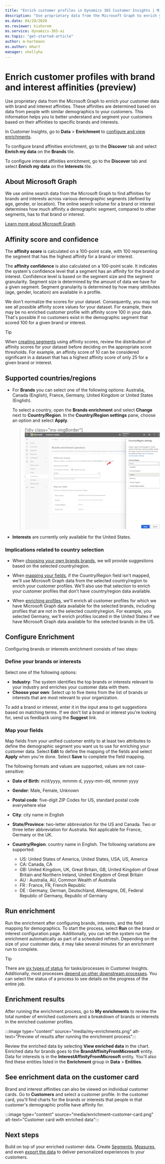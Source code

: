 ```yaml
---
title: "Enrich customer profiles in Dynamics 365 Customer Insights | Microsoft Docs"
description: "Use proprietary data from the Microsoft Graph to enrich your customer data with brand and interest affinities in Dynamics 365 Customer Insights."
ms.date: 04/29/2020
ms.reviewer: kishorem
ms.service: dynamics-365-ai
ms.topic: "get-started-article"
author: m-hartmann
ms.author: mhart
manager: shellyha
---
```


# Enrich customer profiles with brand and interest affinities (preview)

Use proprietary data from the Microsoft Graph to enrich your customer data with brand and interest affinities. These affinities are determined based on data from people with similar demographics to your customers. This information helps you to better understand and segment your customers based on their affinities to specific brands and interests.

In Customer Insights, go to **Data** > **Enrichment** to [configure and view enrichments](enrichment-hub.md).

To configure brand affinities enrichment, go to the **Discover** tab and select **Enrich my data** on the **Brands** tile.

To configure interest affinities enrichment, go to the **Discover** tab and select **Enrich my data** on the **Interests** tile.

## About Microsoft Graph

We use online search data from the Microsoft Graph to find affinities for brands and interests across various demographic segments (defined by age, gender, or location). The online search volume for a brand or interest determines how much affinity a demographic segment, compared to other segments, has to that brand or interest.

[Learn more about Microsoft Graph](https://docs.microsoft.com/graph/overview).

## Affinity score and confidence

The **affinity score** is calculated on a 100-point scale, with 100 representing the segment that has the highest affinity for a brand or interest.

The **affinity confidence** is also calculated on a 100-point scale. It indicates the system's confidence level that a segment has an affinity for the brand or interest. Confidence level is based on the segment size and the segment granularity. Segment size is determined by the amount of data we have for a given segment. Segment granularity is determined by how many attributes (age, gender, location) are available in a profile.

We don't normalize the scores for your dataset. Consequently, you may not see all possible affinity score values for your dataset. For example, there may be no enriched customer profile with affinity score 100 in your data. That's possible if no customers exist in the demographic segment that scored 100 for a given brand or interest.

> [!TIP]
> When [creating segments](segments.md) using affinity scores, review the distribution of affinity scores for your dataset before deciding on the appropriate score thresholds. For example, an affinity score of 10 can be considered significant in a dataset that has a highest affinity score of only 25 for a given brand or interest.

## Supported countries/regions

- For **Brands** you can select one of the following options: Australia, Canada (English), France, Germany, United Kingdom or United States (English).

  To select a country, open the **Brands enrichment** and select **Change** next to **Country/Region**. In the **Country/Region settings** pane, choose an option and select **Apply**.

  > [!div class="mx-imgBorder"]
  > ![Choosing a country](media/choose-country.png "Choosing a country")

- **Interests** are currently only available for the United States.

### Implications related to country selection

- When [choosing your own brands brands](#define-your-brands-or-interests), we will provide suggestions based on the selected country/region.

- When [mapping your fields](#map-your-fields), if the Country/Region field isn't mapped, we'll use Microsoft Graph data from the selected country/region to enrich your customer profiles. We'll also use that selection to enrich your customer profiles that don't have country/region data available.

- When [enriching profiles](#run-enrichment), we'll enrich all customer profiles for which we have Microsoft Graph data available for the selected brands, including profiles that are not in the selected country/region. For example, you selected Germany, we'll enrich profiles located in the United States if we have Microsoft Graph data available for the selected brands in the US.

## Configure Enrichment

Configuring brands or interests enrichment consists of two steps:

### Define your brands or interests

   Select one of the following options:

   - **Industry**: The system identifies the top brands or interests relevant to your industry and enriches your customer data with them.
   - **Choose your own**: Select up to five items from the list of brands or interests that are most relevant to your organization.

   To add a brand or interest, enter it in the input area to get suggestions based on matching terms. If we don't list a brand or interest you're looking for, send us feedback using the **Suggest** link.

### Map your fields

Map fields from your unified customer entity to at least two attributes to define the demographic segment you want us to use for enriching your customer data. Select **Edit** to define the mapping of the fields and select **Apply** when you're done. Select **Save** to complete the field mapping.

The following formats and values are supported, values are not case-sensitive:

- **Date of Birth**: m/d/yyyy, mmmm d, yyyy-mm-dd, mmmm yyyy
- **Gender**: Male, Female, Unknown
- **Postal code**: five-digit ZIP Codes for US, standard postal code everywhere else
- **City**: city name in English
- **State/Province**: two-letter abbreviation for the US and Canada. Two or three letter abbreviation for Australia. Not applicable for France, Germany or the UK.
- **Country/Region**: country name in English.
  The following variations are supported:

  - US: United States of America, United States, USA, US, America
  - CA: Canada, CA
  - GB: United Kingdom, UK, Great Britain, GB, United Kingdom of Great Britain and Northern Ireland, United Kingdom of Great Britain
  - AU : Australia, AU, Common Wealth of Australia
  - FR : France, FR, French Republic
  - DE : Germany, German, Deutschland, Allemagne, DE, Federal Republic of Germany, Republic of Germany

## Run enrichment

Run the enrichment after configuring brands, interests, and the field mapping for demographics. To start the process, select **Run** on the brand or interest configuration page. Additionally, you can let the system run the enrichment automatically as part of a scheduled refresh.
Depending on the size of your customer data, it may take several minutes for an enrichment run to complete.

> [!TIP]
> There are [six types of status](system.md#status-types) for tasks/processes in Customer Insights. Additionally, most processes [depend on other downstream processes](system.md#refresh-policies). You can select the status of a process to see details on the progress of the entire job.

## Enrichment results

After running the enrichment process, go to **My enrichments** to review the total number of enriched customers and a breakdown of brands or interests in the enriched customer profiles.

:::image type="content" source="media/my-enrichments.png" alt-text="Preview of results after running the enrichment process":::

Review the enriched data by selecting **View enriched data** in the chart. Enriched data for brands goes to the **BrandAffinityFromMicrosoft** entity. Data for interests is in the **InterestAffinityFromMicrosoft** entity. You'll also find these entities listed in the **Enrichment** group in **Data** > **Entities**.

## See enrichment data on the customer card

Brand and interest affinities can also be viewed on individual customer cards. Go to **Customers** and select a customer profile. In the customer card, you'll find charts for the brands or interests that people in that customer's demographic profile have affinity for.

:::image type="content" source="media/enrichment-customer-card.png" alt-text="Customer card with enriched data":::

## Next steps

Build on top of your enriched customer data. Create [Segments](segments.md), [Measures](measures.md), and even [export the data](export-destinations.md) to deliver personalized experiences to your customers.
